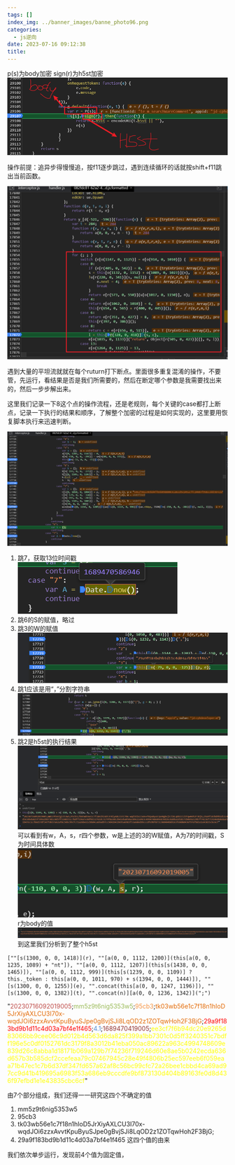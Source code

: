```yaml
---
tags: []
index_img: ../banner_images/banne_photo96.png
categories:
  - js逆向
date: 2023-07-16 09:12:38
title:
---
```


p(s)为body加密
sign(r)为h5st加密
![](../Pasted%20image%2020230716091309.png)


操作前提：追异步得慢慢追，按f11逐步跳过，遇到连续循环的话就按shift+f11跳出当前函数。


![](../Pasted%20image%2020230716091717.png)

遇到大量的平坦流就就在每个ruturn打下断点。里面很多重复混淆的操作，不要管，先运行，看结果是否是我们所需要的，然后在断定哪个参数是我需要找出来的，然后一步步解出来。


这里我们记录一下8这个点的操作流程，还是老规则，每个关键的case都打上断点，记录一下执行的结果和顺序，了解整个加密的过程是如何实现的，这里要用恢复脚本执行来迅速判断。

![](../Pasted%20image%2020230716092117.png)

1. 跳7，获取13位时间戳![](../Pasted%20image%2020230716092314.png)
2. 跳6的S的赋值，略过
3. 跳3的W的赋值![](../Pasted%20image%2020230716092448.png)
4. 跳1应该是用“，”分割字符串![](../Pasted%20image%2020230716092750.png)
5. 跳2是h5st的执行结果![](../Pasted%20image%2020230716092916.png)可以看到有w，A，s，r四个参数，w是上述的3的W赋值，A为7的时间戳，S为时间具体数![](../Pasted%20image%2020230716093138.png)r为body的值![](../Pasted%20image%2020230716093234.png)
到这里我们分析到了整个h5st
```
[""[s(1300, 0, 0, 1418)](r), ""[a(0, 0, 1112, 1200)](this[a(0, 0, 1235, 1089) + "nt"]), ""[a(0, 0, 1112, 1207)](this[s(1438, 0, 0, 1465)]), ""[a(0, 0, 1112, 999)](this[s(1239, 0, 0, 1109)] ? this._token : this[a(0, 0, 1011, 970) + s(1394, 0, 0, 1444)]), ""[s(1300, 0, 0, 1255)](e), "".concat(this[a(0, 0, 1247, 1196)]), ""[s(1300, 0, 0, 1382)](t), "".concat(n)][a(0, 0, 1236, 1342)](";")
```


"<font color="#c0504d">20230716092019005</font>;<font color="#9bbb59">mm5z9t6nig5353w5</font>;<font color="#f79646">95cb3</font>;<font color="#e36c09">tk03wb56e1c7f18n1hIoD5JrXiyAXLCU3I70x-wqdJOi6zzxAvvtKpuByuSJpe0gBvjSJi8LqOD2z1ZOTqwHoh2F3BjG</font>;<font color="#ff0000">29a9f183bd9b1d11c4d03a7bf4e1f465</font>;<font color="#548dd4">4.1</font>;<font color="#953734">1689470419005</font>;<font color="#ffff00">ee3cf7f6b94dc20e9265d83066bb9cee06c9d012b4d563d6da825f399a1bb7301c0d5ff3240351c7bdff196e5c0df0152761dc3179f8a3012b41eba050ac89622a963c4994748609e839d26c8abba1d18171b069a129b7f74236f719246d60e8ae5b0242ecda636d657b3b585dcf2ccefeaa79c07467945c28e49f4806b25ec597eeb6f059eaa71b47ec1c7b6d37df347fd657a62af8c56bc99cfc72a26bee1cbbd4ca69ad97cc9d41b419695a6983f53a686eb9cccdfe9bf873130d404b89163fe0d8d436f97efbd1e1e43835cbc6cf</font>"

由7个部分组成，我们还得一一研究这四个不确定的值
1. mm5z9t6nig5353w5
2. 95cb3
3. tk03wb56e1c7f18n1hIoD5JrXiyAXLCU3I70x-wqdJOi6zzxAvvtKpuByuSJpe0gBvjSJi8LqOD2z1ZOTqwHoh2F3BjG;
4. 29a9f183bd9b1d11c4d03a7bf4e1f465
这四个值的由来

我们依次单步运行，发现前4个值为固定值，